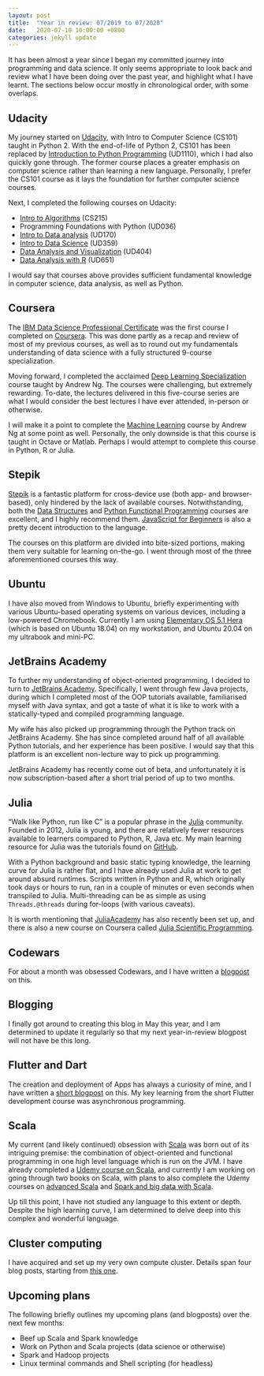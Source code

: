 ```yaml
---
layout: post
title:  "Year in review: 07/2019 to 07/2020"
date:   2020-07-10 10:00:00 +0800
categories: jekyll update
---
```


It has been almost a year since I began my committed journey into programming and data science. It only seems appropriate to look back and review what I have been doing over the past year, and highlight what I have learnt. The sections below occur mostly in chronological order, with some overlaps.

## Udacity
My journey started on [Udacity](https://www.udacity.com), with Intro to Computer Science (CS101) taught in Python 2. With the end-of-life of Python 2, CS101 has been replaced by [Introduction to Python Programming](https://www.udacity.com/course/introduction-to-python--ud1110) (UD1110), which I had also quickly gone through. The former course places a greater emphasis on computer science rather than learning a new language. Personally, I prefer the CS101 course as it lays the foundation for further computer science courses.

Next, I completed the following courses on Udacity:
- [Intro to Algorithms](https://www.udacity.com/course/intro-to-algorithms--cs215) (CS215)
- Programming Foundations with Python (UD036)
- [Intro to Data analysis](https://www.udacity.com/course/intro-to-data-analysis--ud170) (UD170)
- [Intro to Data Science](https://www.udacity.com/course/intro-to-data-science--ud359) (UD359)
- [Data Analysis and Visualization](https://www.udacity.com/course/data-analysis-and-visualization--ud404) (UD404)
- [Data Analysis with R](https://www.udacity.com/course/data-analysis-with-r--ud651) (UD651)

I would say that courses above provides sufficient fundamental knowledge in computer science, data analysis, as well as Python.

## Coursera
The [IBM Data Science Professional Certificate](https://www.coursera.org/professional-certificates/ibm-data-science) was the first course I completed on [Coursera](https://www.coursera.org/). This was done partly as a recap and review of most of my previous courses, as well as to round out my fundamentals understanding of data science with a fully structured 9-course specialization.

Moving forward, I completed the acclaimed [Deep Learning Specialization](https://www.coursera.org/specializations/deep-learning) course taught by Andrew Ng. The courses were challenging, but extremely rewarding. To-date, the lectures delivered in this five-course series are what I would consider the best lectures I have ever attended, in-person or otherwise.

I will make it a point to complete the [Machine Learning](https://www.coursera.org/learn/machine-learning) course by Andrew Ng at some point as well. Personally, the only downside is that this course is taught in Octave or Matlab. Perhaps I would attempt to complete this course in Python, R or Julia.

## Stepik
[Stepik](https://stepik.org/) is a fantastic platform for cross-device use (both app- and browser-based), only hindered by the lack of available courses. Notwithstanding, both the [Data Structures](https://stepik.org/course/579/promo) and [Python Functional Programming](https://stepik.org/course/2057/promo) courses are excellent, and I highly recommend them. [JavaScript for Beginners](https://stepik.org/course/3432/promo) is also a pretty decent introduction to the language.

The courses on this platform are divided into bite-sized portions, making them very suitable for learning on-the-go. I went through most of the three aforementioned courses this way.

## Ubuntu
I have also moved from Windows to Ubuntu, briefly experimenting with various Ubuntu-based operating systems on various devices, including a low-powered Chromebook. Currently I am using [Elementary OS 5.1 Hera](https://elementary.io/) (which is based on Ubuntu 18.04) on my workstation, and Ubuntu 20.04 on my ultrabook and mini-PC.

## JetBrains Academy
To further my understanding of object-oriented programming, I decided to turn to [JetBrains Academy](https://www.jetbrains.com/academy/). Specifically, I went through few Java projects, during which I completed most of the OOP tutorials available, familiarised myself with Java syntax, and got a taste of what it is like to work with a statically-typed and compiled programming language.

My wife has also picked up programming through the Python track on JetBrains Academy. She has since completed around half of all available Python tutorials, and her experience has been positive. I would say that this platform is an excellent non-lecture way to pick up programming. 

JetBrains Academy has recently come out of beta, and unfortunately it is now subscription-based after a short trial period of up to two months.

## Julia
“Walk like Python, run like C” is a popular phrase in the [Julia](https://julialang.org/) community. Founded in 2012, Julia is young, and there are relatively fewer resources available to learners compared to Python, R, Java etc. My main learning resource for Julia was the tutorials found on [GitHub](https://github.com/JuliaComputing/JuliaBoxTutorials).

With a Python background and basic static typing knowledge, the learning curve for Julia is rather flat, and I have already used Julia at work to get around absurd runtimes. Scripts written in Python and R, which originally took days or hours to run, ran in a couple of minutes or even seconds when transpiled to Julia. Multi-threading can be as simple as using `Threads.@threads` during for-loops (with various caveats).

It is worth mentioning that [JuliaAcademy](https://juliaacademy.com/) has also recently been set up, and there is also a new course on Coursera called [Julia Scientific Programming](https://www.coursera.org/learn/julia-programming).

## Codewars
For about a month was obsessed Codewars, and I have written a [blogpost](https://zyf0717.github.io/jekyll/update/2020/05/06/learning-from-codewars.html) on this.

## Blogging
I finally got around to creating this blog in May this year, and I am determined to update it regularly so that my next year-in-review blogpost will not have be this long.

## Flutter and Dart
The creation and deployment of Apps has always a curiosity of mine, and I have written a [short blogpost](https://zyf0717.github.io/jekyll/update/2020/06/01/fluttering-and-darting.html) on this. My key learning from the short Flutter development course was asynchronous programming.

## Scala
My current (and likely continued) obsession with [Scala](https://www.scala-lang.org/) was born out of its intriguing premise: the combination of object-oriented and functional programming in one high level language which is run on the JVM. I have already completed a [Udemy course on Scala](https://www.udemy.com/course/rock-the-jvm-scala-for-beginners/), and currently I am working on going through two books on Scala, with plans to also complete the Udemy courses on [advanced Scala](https://www.udemy.com/course/advanced-scala/) and [Spark and big data with Scala](https://www.udemy.com/course/spark-essentials/).

Up till this point, I have not studied any language to this extent or depth. Despite the high learning curve, I am determined to delve deep into this complex and wonderful language.

## Cluster computing
I have acquired and set up my very own compute cluster. Details span four blog posts, starting from [this one](https://zyf0717.github.io/jekyll/update/2020/06/23/pi-clustering-hardware.html).

## Upcoming plans
The following briefly outlines my upcoming plans (and blogposts) over the next few months:
- Beef up Scala and Spark knowledge
- Work on Python and Scala projects (data science or otherwise)
- Spark and Hadoop projects
- Linux terminal commands and Shell scripting (for headless)